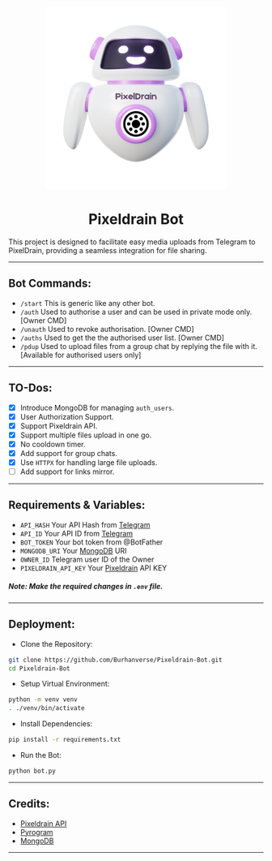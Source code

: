 <div align="center">
  <img src="https://github.com/Burhanverse/assets/blob/main/1_20240704_134259_0000.png" width="360" height="360">
</div>
<h1 align="center">Pixeldrain Bot</h1>
This project is designed to facilitate easy media uploads from Telegram to PixelDrain, providing a seamless integration for file sharing.

---

## Bot Commands:
- `/start` This is generic like any other bot.
- `/auth` Used to authorise a user and can be used in private mode only. [Owner CMD]
- `/unauth` Used to revoke authorisation. [Owner CMD]
- `/auths` Used to get the the authorised user list. [Owner CMD]
- `/pdup` Used to upload files from a group chat by replying the file with it. [Available for authorised users only]

---

## TO-Dos:
 * [x] Introduce MongoDB for managing `auth_users`.
 * [x] User Authorization Support.
 * [x] Support Pixeldrain API.
 * [x] Support multiple files upload in one go.
 * [x] No cooldown timer.
 * [x] Add support for group chats.
 * [x] Use `HTTPX` for handling large file uploads.
 * [ ] Add support for links mirror.

---

## Requirements & Variables:

- `API_HASH` Your API Hash from [Telegram](https://my.telegram.org)
- `API_ID` Your API ID from [Telegram](https://my.telegram.org)
- `BOT_TOKEN` Your bot token from @BotFather
- `MONGODB_URI` Your [MongoDB](https://telegra.ph/How-To-get-Mongodb-URI-04-06) URI 
- `OWNER_ID` Telegram user ID of the Owner
- `PIXELDRAIN_API_KEY` Your [Pixeldrain](https://pixeldrain.com) API KEY 

##### Note: Make the required changes in `.env` file.

---

## Deployment:

- Clone the Repository:
```sh
git clone https://github.com/Burhanverse/Pixeldrain-Bot.git
cd Pixeldrain-Bot
```
- Setup Virtual Environment:
```sh
python -m venv venv
. ./venv/bin/activate
```
- Install Dependencies:
```sh
pip install -r requirements.txt
```
- Run the Bot:
```sh
python bot.py
```

---

## Credits:

- [Pixeldrain API](https://pixeldrain.com/api)
- [Pyrogram](https://pyrogram.org)
- [MongoDB](https://mongodb.com)

---
